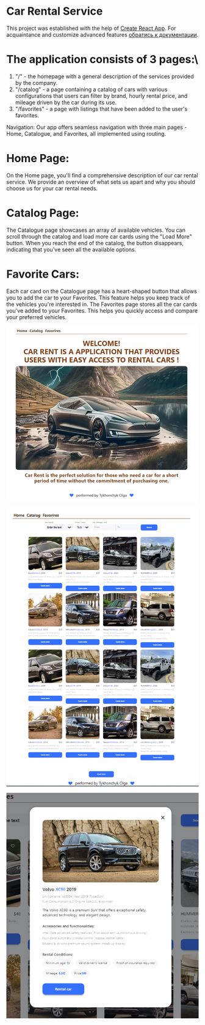 # Car Rental Service

This project was established with the help of
[Create React App](https://github.com/facebook/create-react-app). For
acquaintance and customize advanced features
[обратись к документации](https://facebook.github.io/create-react-app/docs/getting-started).

# The application consists of 3 pages:\

1. "/" - the homepage with a general description of the services provided by the
   company.
2. "/catalog" - a page containing a catalog of cars with various configurations
   that users can filter by brand, hourly rental price, and mileage driven by
   the car during its use.
3. "/favorites" - a page with listings that have been added to the user's
   favorites.

Navigation: Our app offers seamless navigation with three main pages - Home,
Catalogue, and Favorites, all implemented using routing.

# Home Page:

On the Home page, you'll find a comprehensive description of our car rental
service. We provide an overview of what sets us apart and why you should choose
us for your car rental needs.

# Catalog Page:

The Catalogue page showcases an array of available vehicles. You can scroll
through the catalog and load more car cards using the "Load More" button. When
you reach the end of the catalog, the button disappears, indicating that you've
seen all the available options.

# Favorite Cars:

Each car card on the Catalogue page has a heart-shaped button that allows you to
add the car to your Favorites. This feature helps you keep track of the vehicles
you're interested in. The Favorites page stores all the car cards you've added
to your Favorites. This helps you quickly access and compare your preferred
vehicles.

![Home page](./assets/home.png)

![Catalog page](./assets/catalog.png)

![modal](./assets/modal.png)
